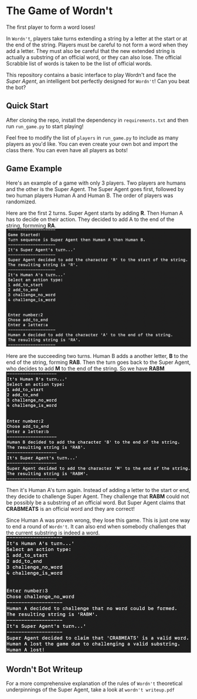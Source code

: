 # The Game of Wordn't

The first player to form a word loses! 

In `Wordn't`, players take turns extending a string by a letter at the start or at the end of the string. Players must be careful to not form a word when they add a letter. They must also be careful that the new extended string is actually a substring of an official word, or they can also lose. The official Scrabble list of words is taken to be the list of official words.

This repository contains a basic interface to play Wordn't and face the *Super Agent*, an intelligent bot perfectly designed for `Wordn't`! Can you beat the bot? 

## Quick Start
After cloning the repo, install the dependency in `requirements.txt` and then run `run_game.py` to start playing!

Feel free to modify the list of `players` in `run_game.py` to include as many players as you'd like. You can even create your own bot and import the class there. You can even have all players as bots!

## Game Example
Here's an example of a game with only 3 players. Two players are humans and the other is the Super Agent. The Super Agent goes first, followed by two human players Human A and Human B. The order of players was randomized.

Here are the first 2 turns. Super Agent starts by adding **R**.
Then Human A has to decide on their action. They decided to add A to the end of the string, formming **RA**.
![first two turns](images/demo_game_1.png)

Here are the succeeding two turns. Human B adds a another letter, **B** to the end of the string, forming **RAB**. Then the turn goes back to the Super Agent, who decides to add **M** to the end of the string. So we have **RABM**
![second two turns](images/demo_game_2.png)

Then it's Human A's turn again. Instead of adding a letter to the start or end, they decide to challenge Super Agent. They challenge that **RABM** could not be possibly be a substring of an official word. But Super Agent claims that **CRABMEATS** is an official word and they are correct! 

Since Human A was proven wrong, they lose this game. This is just one way to end a round of `Wordn't`. It can also end when somebody challenges that the current substring is indeed a word.
![end](images/demo_game_3.png)

## Wordn't Bot Writeup
For a more comprehensive explanation of the rules of `Wordn't` theoretical underpinnings of the Super Agent, take a look at `wordn't writeup.pdf`